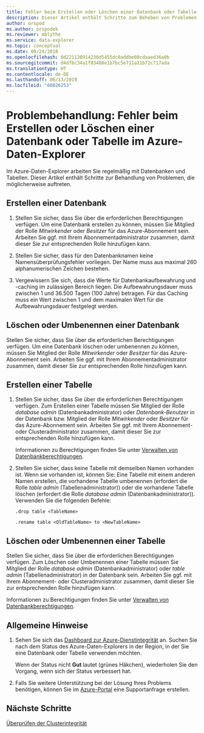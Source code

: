 ```yaml
---
title: Fehler beim Erstellen oder Löschen einer Datenbank oder Tabelle im Azure-Daten-Explorer
description: Dieser Artikel enthält Schritte zum Beheben von Problemen, die beim Erstellen und Löschen von Datenbanken und Tabellen im Azure-Daten-Explorer auftreten können.
author: orspod
ms.author: orspodek
ms.reviewer: mblythe
ms.service: data-explorer
ms.topic: conceptual
ms.date: 09/24/2018
ms.openlocfilehash: 0d221138914230d5455dc0addbe08cdaaed36a0b
ms.sourcegitcommit: d4dfbc34a1f03488e1b7bc5e711a11b72c717ada
ms.translationtype: HT
ms.contentlocale: de-DE
ms.lasthandoff: 06/13/2019
ms.locfileid: "60826253"
---
```

# <a name="troubleshoot-failure-to-create-or-delete-a-database-or-table-in-azure-data-explorer"></a>Problembehandlung: Fehler beim Erstellen oder Löschen einer Datenbank oder Tabelle im Azure-Daten-Explorer

Im Azure-Daten-Explorer arbeiten Sie regelmäßig mit Datenbanken und Tabellen. Dieser Artikel enthält Schritte zur Behandlung von Problemen, die möglicherweise auftreten.

## <a name="creating-a-database"></a>Erstellen einer Datenbank

1. Stellen Sie sicher, dass Sie über die erforderlichen Berechtigungen verfügen. Um eine Datenbank erstellen zu können, müssen Sie Mitglied der Rolle *Mitwirkender* oder *Besitzer* für das Azure-Abonnement sein. Arbeiten Sie ggf. mit Ihrem Abonnementadministrator zusammen, damit dieser Sie zur entsprechenden Rolle hinzufügen kann.

1. Stellen Sie sicher, dass für den Datenbanknamen keine Namensüberprüfungsfehler vorliegen. Der Name muss aus maximal 260 alphanumerischen Zeichen bestehen.

1. Vergewissern Sie sich, dass die Werte für Datenbankaufbewahrung und -caching im zulässigen Bereich liegen. Die Aufbewahrungsdauer muss zwischen 1 und 36.500 Tagen (100 Jahre) betragen. Für das Caching muss ein Wert zwischen 1 und dem maximalen Wert für die Aufbewahrungsdauer festgelegt werden.

## <a name="deleting-or-renaming-a-database"></a>Löschen oder Umbenennen einer Datenbank

Stellen Sie sicher, dass Sie über die erforderlichen Berechtigungen verfügen. Um eine Datenbank löschen oder umbenennen zu können, müssen Sie Mitglied der Rolle *Mitwirkender* oder *Besitzer* für das Azure-Abonnement sein. Arbeiten Sie ggf. mit Ihrem Abonnementadministrator zusammen, damit dieser Sie zur entsprechenden Rolle hinzufügen kann.

## <a name="creating-a-table"></a>Erstellen einer Tabelle

1. Stellen Sie sicher, dass Sie über die erforderlichen Berechtigungen verfügen. Zum Erstellen einer Tabelle müssen Sie Mitglied der Rolle *database admin* (Datenbankadministrator) oder *Datenbank-Benutzer* in der Datenbank bzw. Mitglied der Rolle *Mitwirkender* oder *Besitzer* für das Azure-Abonnement sein. Arbeiten Sie ggf. mit Ihrem Abonnement- oder Clusteradministrator zusammen, damit dieser Sie zur entsprechenden Rolle hinzufügen kann.

    Informationen zu Berechtigungen finden Sie unter [Verwalten von Datenbankberechtigungen](manage-database-permissions.md).

1. Stellen Sie sicher, dass keine Tabelle mit demselben Namen vorhanden ist. Wenn sie vorhanden ist, können Sie: Eine Tabelle mit einem anderen Namen erstellen, die vorhandene Tabelle umbenennen (erfordert die Rolle *table admin* (Tabellenadministrator)) oder die vorhandene Tabelle löschen (erfordert die Rolle *database admin* (Datenbankadministrator)). Verwenden Sie die folgenden Befehle:

    ```Kusto
    .drop table <TableName>

   .rename table <OldTableName> to <NewTableName>
    ```

## <a name="deleting-or-renaming-a-table"></a>Löschen oder Umbenennen einer Tabelle

Stellen Sie sicher, dass Sie über die erforderlichen Berechtigungen verfügen. Zum Löschen oder Umbenennen einer Tabelle müssen Sie Mitglied der Rolle *database admin* (Datenbankadministrator) oder *table admin* (Tabellenadministrator) in der Datenbank sein. Arbeiten Sie ggf. mit Ihrem Abonnement- oder Clusteradministrator zusammen, damit dieser Sie zur entsprechenden Rolle hinzufügen kann.

Informationen zu Berechtigungen finden Sie unter [Verwalten von Datenbankberechtigungen](manage-database-permissions.md).

## <a name="general-guidance"></a>Allgemeine Hinweise

1. Sehen Sie sich das [Dashboard zur Azure-Dienstintegrität](https://azure.microsoft.com/status/) an. Suchen Sie nach dem Status des Azure-Daten-Explorers in der Region, in der Sie eine Datenbank oder Tabelle verwenden möchten.

    Wenn der Status nicht **Gut** lautet (grünes Häkchen), wiederholen Sie den Vorgang, wenn sich der Status verbessert hat.

1. Falls Sie weitere Unterstützung bei der Lösung Ihres Problems benötigen, können Sie im [Azure-Portal](https://portal.azure.com/#blade/Microsoft_Azure_Support/HelpAndSupportBlade/overview) eine Supportanfrage erstellen.

## <a name="next-steps"></a>Nächste Schritte

[Überprüfen der Clusterintegrität](check-cluster-health.md)